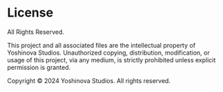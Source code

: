 # License

All Rights Reserved.

This project and all associated files are the intellectual property of Yoshinova Studios. Unauthorized copying, distribution, modification, or usage of this project, via any medium, is strictly prohibited unless explicit permission is granted.

Copyright © 2024 Yoshinova Studios. All rights reserved.
